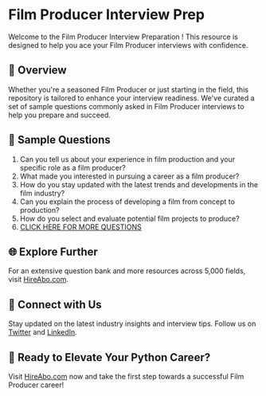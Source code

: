 # Film Producer Interview Prep

Welcome to the Film Producer Interview Preparation ! This resource is designed to help you ace your Film Producer interviews with confidence.

## 🚀 Overview

Whether you're a seasoned Film Producer or just starting in the field, this repository is tailored to enhance your interview readiness. We've curated a set of sample questions commonly asked in Film Producer interviews to help you prepare and succeed.

## 📝 Sample Questions

1. Can you tell us about your experience in film production and your specific role as a film producer?
2. What made you interested in pursuing a career as a film producer?
3. How do you stay updated with the latest trends and developments in the film industry?
4. Can you explain the process of developing a film from concept to production?
5. How do you select and evaluate potential film projects to produce?
6. [CLICK HERE FOR MORE QUESTIONS](https://hireabo.com/job/16_2_2/Film%20Producer)

## 🌐 Explore Further

For an extensive question bank and more resources across 5,000 fields, visit [HireAbo.com](https://www.hireabo.com).

## 📱 Connect with Us

Stay updated on the latest industry insights and interview tips. Follow us on [Twitter](https://twitter.com/hireabo) and [LinkedIn](https://www.linkedin.com/in/hire-abo-3609972a8/).

## 🚀 Ready to Elevate Your Python Career?

Visit [HireAbo.com](https://www.hireabo.com) now and take the first step towards a successful Film Producer career!